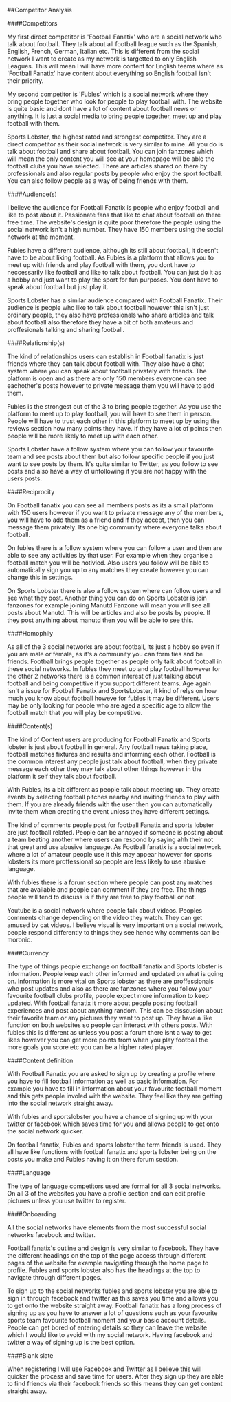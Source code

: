##Competitor Analysis 


####Competitors

My first direct competitor is 'Football Fanatix' who are a social network who talk about football. They talk about all football league such as the Spanish, English, French, German, Italian etc. This is different from the social network I want to create as my network is targetted to only English Leagues. This will mean I will have more content for English teams where as 'Football Fanatix' have content about everything so English football isn't their priority. 

My second competitor is 'Fubles' which is a social network where they bring people together who look for people to play football with. The website is quite basic and dont have a lot of content about football news or anything. It is just a social media to bring people together, meet up and play football with them. 

Sports Lobster, the highest rated and strongest competitor. They are a direct competitor as their social network is very similar to mine. All you do is talk about football and share about football. You can join fanzones which will mean the only content you will see at your homepage will be able the football clubs you have selected. There are articles shared on there by professionals and also regular posts by people who enjoy the sport football. You can also follow people as a way of being friends with them.  

####Audience(s)

I believe the audience for Football Fanatix is people who enjoy football and like to post about it. Passionate fans that like to chat about football on there free time. The website's design is quite poor therefore the people using the social network isn't a high number. They have 150 members using the social network at the moment. 

Fubles have a different audience, although its still about football, it doesn't have to be about liking football. As Fubles is a platform that allows you to meet up with friends and play football with them, you dont have to neccessarily like football and like to talk about football. You can just do it as a hobby and just want to play the sport for fun purposes. You dont have to speak about football but just play it. 

Sports Lobster has a similar audience compared with Football Fanatix. Their audience is people who like to talk about football however this isn't just ordinary people, they also have professionals who share articles and talk about football also therefore they have a bit of both amateurs and proffesionals talking and sharing football.

####Relationship(s)

The kind of relationships users can establish in Football fanatix is just friends where they can talk about football with. They also have a chat system where you can speak about football privately with friends. The platform is open and as there are only 150 members everyone can see eachother's posts however to private message them you will have to add them. 

Fubles is the strongest out of the 3 to bring people together. As you use the platform to meet up to play football, you will have to see them in person. People will have to trust each other in this platform to meet up by using the reviews section how many points they have. If they have a lot of points then people will be more likely to meet up with each other. 

Sports Lobster have a follow system where you can follow your favourite team and see posts about them but also follow specific people if you just want to see posts by them. It's quite similar to Twitter, as you follow to see posts and also have a way of unfollowing if you are not happy with the users posts. 



####Reciprocity

On Football fanatix you can see all members posts as its a small platform with 150 users however if you want to private message any of the members, you will have to add them as a friend and if they accept, then you can message them privately. Its one big community where everyone talks about football. 

On fubles there is a follow system where you can follow a user and then are able to see any activities by that user. For example when they organise a football match you will be notivied. Also users you follow will be able to automatically sign you up to any matches they create however you can change this in settings. 

On Sports Lobster there is also a follow system where can follow users and see what they post. Another thing you can do on Sports Lobster is join fanzones for example joining Manutd Fanzone will mean you will see all posts about Manutd. This will be articles and also be posts by people. If they post anything about manutd then you will be able to see this. 


####Homophily

As all of the 3 social networks are about football, its just a hobby so even if you are male or female, as it's a community you can form ties and be friends. Football brings people together as people only talk about football in these social networks. In fubles they meet up and play football however for the other 2 networks there is a common interest of just talking about football and being competitive if you support different teams. Age again isn't a issue for Football Fanatix and SportsLobster, it kind of relys on how much you know about football howeve for fubles it may be different. Users may be only looking for people who are aged a specific age to allow the football match that you will play be competitive.  


####Content(s)

The kind of Content users are producing for Football Fanatix and Sports lobster is just about football in general. Any football news taking place, football matches fixtures and results and informing each other. Football is the common interest any people just talk about football, when they private message each other they may talk about other things however in the platform it self they talk about football.

With Fubles, its a bit different as people talk about meeting up. They create events by selecting football pitches nearby and inviting friends to play with them. If you are already friends with the user then you can automatically invite them when creating the event unless they have different settings. 

The kind of comments people post for football Fanatix and sports lobster are just football related. People can be annoyed if someone is posting about a team beating another where users can respond by saying ahh their not that great and use abusive language. As Football fanatix is a social network where a lot of amateur people use it this may appear however for sports lobsters its more proffessional so people are less likely to use abusive language. 

With fubles there is a forum section where people can post any matches that are available and people can comment if they are free. The things people will tend to discuss is if they are free to play football or not. 

Youtube is a social network where people talk about videos. Peoples comments change depending on the video they watch. They can get amused by cat videos. I believe visual is very important on a social network, people respond differently to things they see hence why comments can be moronic. 

####Currency

The type of things people exchange on football fanatix and Sports lobster is information. People keep each other informed and updated on what is going on. Information is more vital on Sports lobster as there are proffessionals who post updates and also as there are fanzones where you follow your favourite football clubs profile, people expect more information to keep updated. With football fanatix it more about people posting football experiences and post about anything random. This can be disscusion about their favorite team or any pictures they want to post up. They have a like function on both websites so people can interact with others posts. With fubles this is different as unless you post a forum there isnt a way to get likes however you can get more points from when you play football the  more goals you score etc you can be a higher rated player. 

####Content definition

With Football Fanatix you are asked to sign up by creating a profile where you have to fill football information as well as basic information. For example you have to fill in information about your favourite football moment and this gets people involed with the website. They feel like they are getting into the social network straight away. 

With fubles and sportslobster you have a chance of signing up with your twitter or facebook which saves time for you and allows people to get onto the social network quicker. 

On football fanatix, Fubles and sports lobster the term friends is used. They all have like functions with football fanatix and sports lobster being on the posts you make and Fubles having it on there forum section. 



####Language

The type of language competitors used are formal for all 3 social networks. On all 3 of the websites you have a profile section and can edit profile pictures unless you use twitter to register. 


####Onboarding

All the social networks have elements from the most successful social networks facebook and twitter. 

Football fanatix's outline and design is very similar to facebook. They have the different headings on the top of the page access through different pages of the website for example navigating through the home page to profile. Fubles and sports lobster also has the headings at the top to navigate through different pages. 

To sign up to the social networks fubles  and sports lobster you are able to sign in through facebook and twitter as this saves you time and allows you to get onto the website straight away. 
Football fanatix has a long process of signing up as you have to answer a lot of questions such as your favourite sports team favourite football moment and your basic account details. People can get bored of entering details so they can leave the website which I would like to avoid with my social network. Having facebook and twitter a way of signing up is the best option.


####Blank slate

When registering I will use Facebook and Twitter as I believe this will quicker the process and save time for users. After they sign up they are able to find friends via their facebook friends so this means they can get content straight away. 
